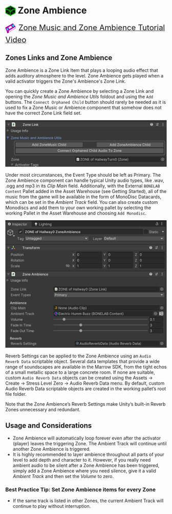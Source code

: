 # <img src="./Images/zone-icon.png" valign="middle" style="padding-bottom: 4px"> Zone Ambience

<img src="./Images/icon_marrow_video.png" valign="middle" style="margin: 0px 5px 5px 0px"/> <a href="https://www.youtube.com/watch?v=mymCH_LsDfA"><font size="5">Zone Music and Zone Ambience Tutorial Video</font></a> 

## Zones Links and Zone Ambience 

Zone Ambience is a Zone Link Item that plays a looping audio effect that adds auditory atmosphere to the level.  Zone Ambience gets played when a valid activator triggers the Zone's Ambience's Zone Link.  

You can quickly create a Zone Ambience by selecting a Zone Link and opening the <i>Zone Music and Ambience Utils</i> foldout and using the `Add` buttons.  The `Connect Orphaned Child` button should rarely be needed as it is used to fix a Zone Music or Ambience component that somehow does not have the correct Zone Link field set.

![ZoneMusicAmbTools](./Images/Zones/zonelink_zonemusicamb_tools.png)

Under most circumstances, the Event Type should be left as Primary.  The Zone Ambience component can handle typical Unity audio types, like .wav, .ogg and mp3 in its <i>Clip Main</i> field.  Additionally, with the External `BONELAB Content`  Pallet added in the Asset Warehouse (see Getting Started), all of the music from the game will be available in the form of MonoDisc Datacards, which can be set in the <i>Ambient Track</i> field.  You can also create custom Monodiscs and add them to your own working pallet by selecting the working Pallet in the Asset Warehouse and choosing `Add Monodisc`.  

![ZoneAmbienceInspector](./Images/Zones/zone_ambience_inspector.png)

Reverb Settings can be applied to the Zone Ambience using an `Audio Reverb Data` scriptable object.  Several data templates that provide a wide range of soundscapes are available in the Marrow SDK, from the tight echos of a small metallic space to a large concrete room.  If none are suitable, custom `Audio Reverb Data` objects can be created using the Assets -> Create -> Stress Level Zero -> Audio Reverb Data menu.  By default, custom Audio Reverb Data scriptable objects are created in the working pallet’s root file folder.

Note that the Zone Ambience’s Reverb Settings make Unity’s built-in Reverb Zones unnecessary and redundant.

## Usage and Considerations

- Zone Ambience will automatically loop forever even after the activator (player) leaves the triggering Zone.  The Ambient Track will continue until another Zone Ambience is triggered.   
- It is highly recommended to layer ambience throughout all parts of your level to add depth and character to it.  However, if you really need ambient audio to be silent after a Zone Ambience has been triggered, simply add a Zone Ambience where you need silence, give it a valid <i>Ambient Track</i> and then set the <i>Volume</i> to zero.

### Best Practice Tip:  Set Zone Ambience items for every Zone
- If the same track is listed in other Zones, the current Ambient Track will continue to play without interruption.  
